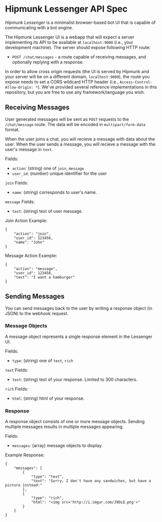 # Hipmunk Lessenger API Spec

*Hipmunk Lessenger* is a minimalist browser-based bot UI that is capable of communicating with a bot engine.

The Hipmunk Lessenger UI is a webapp that will expect a server implementing its API to be available at `localhost:9000` (i.e., your development machine). The server should expose following HTTP route:

- `POST /chat/messages` - a route capable of receiving messages, and optionally replying with a response.

In order to allow cross origin requests (the UI is served by Hipmunk and your server will be on a different domain, `localhost:9000`), the route you expose needs to set a CORS wildcard HTTP header (i.e., `Access-Control-Allow-Origin: *`). We've provided several reference implementations in this repository, but you are free to use any framework/language you wish.


## Receiving Messages

User generated messages will be sent as `POST` requests to the `/chat/message` route. The data will be encoded in `multipart/form-data` format.

When the user joins a chat, you will recieve a message with data about the user. When the user sends a message, you will recieve a message with the user's message in `text`.

Fields:
* `action`: (string) one of `join`, `message`
* `user_id`: (number) unique identifier for the user

`join` Fields:
* `name`: (string) corresponds to user's name.

`message` Fields:
* `text`: (string) text of user message.

Join Action Example:

```
{
    "action": "join",
    "user_id": 123456,
    "name": "John"
}
```

Message Action Example:

```
{
    "action": "message",
    "user_id": 123456,
    "text": "I want a hamburger"
}
```


## Sending Messages
You can send messages back to the user by writing a response object (in JSON) to the webhook request.

### Message Objects
A message object represents a single response element in the Lessenger UI.

Fields:
* `type`: (string) one of `text`, `rich`

`text` Fields:
* `text`: (string) text of your response. Limited to 300 characters.

`rich` Fields:
* `html`: (string) html of your response.


### Response
A response object consists of one or more message objects. Sending multiple messages results in multiple messages appearing.

Fields:
* `messages`: (array) message objects to display.

Example Response:

```
{
    "messages": [
        {
            "type": "text",
            "text": "Sorry, I don't have any sandwiches, but have a picture instead:"
        },
        {
            "type": "rich",
            "html": "<img src='http://i.imgur.com/J9DLQ.png'>"
        }
    ]
}
```
